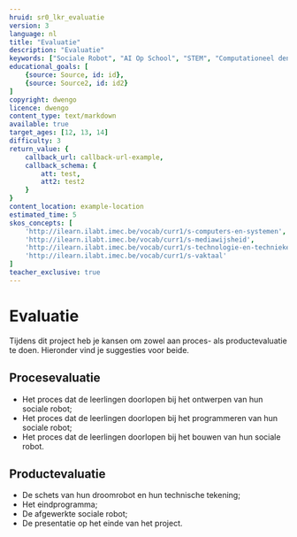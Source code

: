 ```yaml
---
hruid: sr0_lkr_evaluatie
version: 3
language: nl
title: "Evaluatie"
description: "Evaluatie"
keywords: ["Sociale Robot", "AI Op School", "STEM", "Computationeel denken", "Grafisch programmeren"]
educational_goals: [
    {source: Source, id: id}, 
    {source: Source2, id: id2}
]
copyright: dwengo
licence: dwengo
content_type: text/markdown
available: true
target_ages: [12, 13, 14]
difficulty: 3
return_value: {
    callback_url: callback-url-example,
    callback_schema: {
        att: test,
        att2: test2
    }
}
content_location: example-location
estimated_time: 5
skos_concepts: [
    'http://ilearn.ilabt.imec.be/vocab/curr1/s-computers-en-systemen', 
    'http://ilearn.ilabt.imec.be/vocab/curr1/s-mediawijsheid', 
    'http://ilearn.ilabt.imec.be/vocab/curr1/s-technologie-en-technieken', 
    'http://ilearn.ilabt.imec.be/vocab/curr1/s-vaktaal'
]
teacher_exclusive: true
---
```


# Evaluatie

Tijdens dit project heb je kansen om zowel aan proces- als productevaluatie te doen. Hieronder vind je suggesties voor beide.


## Procesevaluatie

* Het proces dat de leerlingen doorlopen bij het ontwerpen van hun sociale robot;
* Het proces dat de leerlingen doorlopen bij het programmeren van hun sociale robot;
* Het proces dat de leerlingen doorlopen bij het bouwen van hun sociale robot.


## Productevaluatie

* De schets van hun droomrobot en hun technische tekening;
* Het eindprogramma;
* De afgewerkte sociale robot;
* De presentatie op het einde van het project.